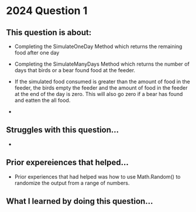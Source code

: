 # 2024 Question 1

## This question is about:

- Completing the SimulateOneDay Method which returns the remaining food after one day
  
- Completing the SimulateManyDays Method which returns the number of days that birds or a bear found food at the feeder.

- If the simulated food consumed is greater than the amount of food in the feeder, the birds empty the
feeder and the amount of food in the feeder at the end of the day is zero. This will also go zero if a bear has found and eatten the all food. 

- 

## Struggles with this question...

- 

## Prior expereiences that helped...

- Prior experiences that had helped was how to use Math.Random() to randomize the output from a range of numbers. 

## What I learned by doing this question...


